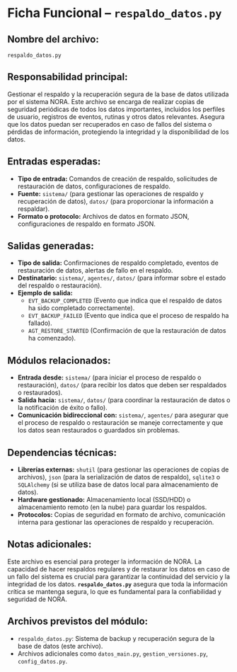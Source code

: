 # Ficha Funcional – `respaldo_datos.py`

## Nombre del archivo:
`respaldo_datos.py`

## Responsabilidad principal:
Gestionar el respaldo y la recuperación segura de la base de datos utilizada por el sistema NORA. Este archivo se encarga de realizar copias de seguridad periódicas de todos los datos importantes, incluidos los perfiles de usuario, registros de eventos, rutinas y otros datos relevantes. Asegura que los datos puedan ser recuperados en caso de fallos del sistema o pérdidas de información, protegiendo la integridad y la disponibilidad de los datos.

## Entradas esperadas:
- **Tipo de entrada:** Comandos de creación de respaldo, solicitudes de restauración de datos, configuraciones de respaldo.
- **Fuente:** `sistema/` (para gestionar las operaciones de respaldo y recuperación de datos), `datos/` (para proporcionar la información a respaldar).
- **Formato o protocolo:** Archivos de datos en formato JSON, configuraciones de respaldo en formato JSON.

## Salidas generadas:
- **Tipo de salida:** Confirmaciones de respaldo completado, eventos de restauración de datos, alertas de fallo en el respaldo.
- **Destinatario:** `sistema/`, `agentes/`, `datos/` (para informar sobre el estado del respaldo o restauración).
- **Ejemplo de salida:**
  - `EVT_BACKUP_COMPLETED` (Evento que indica que el respaldo de datos ha sido completado correctamente).
  - `EVT_BACKUP_FAILED` (Evento que indica que el proceso de respaldo ha fallado).
  - `AGT_RESTORE_STARTED` (Confirmación de que la restauración de datos ha comenzado).

## Módulos relacionados:
- **Entrada desde:** `sistema/` (para iniciar el proceso de respaldo o restauración), `datos/` (para recibir los datos que deben ser respaldados o restaurados).
- **Salida hacia:** `sistema/`, `datos/` (para coordinar la restauración de datos o la notificación de éxito o fallo).
- **Comunicación bidireccional con:** `sistema/`, `agentes/` para asegurar que el proceso de respaldo o restauración se maneje correctamente y que los datos sean restaurados o guardados sin problemas.

## Dependencias técnicas:
- **Librerías externas:** `shutil` (para gestionar las operaciones de copias de archivos), `json` (para la serialización de datos de respaldo), `sqlite3` o `SQLAlchemy` (si se utiliza base de datos local para almacenamiento de datos).
- **Hardware gestionado:** Almacenamiento local (SSD/HDD) o almacenamiento remoto (en la nube) para guardar los respaldos.
- **Protocolos:** Copias de seguridad en formato de archivo, comunicación interna para gestionar las operaciones de respaldo y recuperación.

## Notas adicionales:
Este archivo es esencial para proteger la información de NORA. La capacidad de hacer respaldos regulares y de restaurar los datos en caso de un fallo del sistema es crucial para garantizar la continuidad del servicio y la integridad de los datos. **`respaldo_datos.py`** asegura que toda la información crítica se mantenga segura, lo que es fundamental para la confiabilidad y seguridad de NORA.

## Archivos previstos del módulo:
- `respaldo_datos.py`: Sistema de backup y recuperación segura de la base de datos (este archivo).
- Archivos adicionales como `datos_main.py`, `gestion_versiones.py`, `config_datos.py`.
